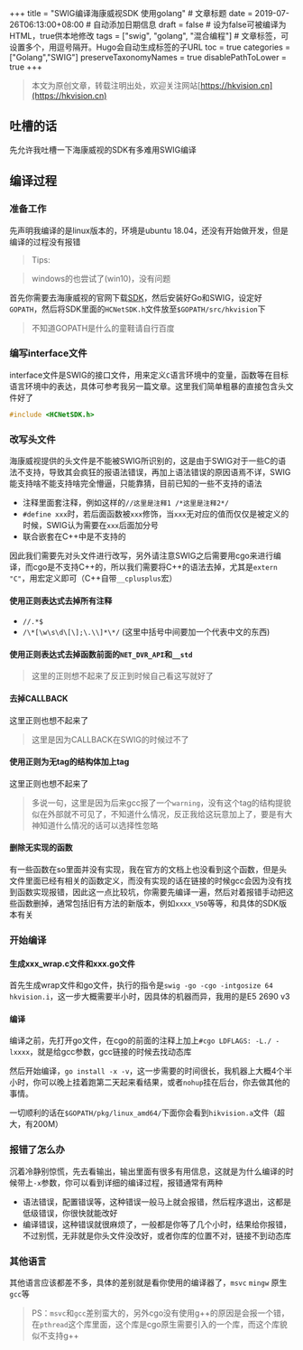 +++
title = "SWIG编译海康威视SDK 使用golang"  # 文章标题
date = 2019-07-26T06:13:00+08:00  # 自动添加日期信息
draft = false  # 设为false可被编译为HTML，true供本地修改
tags = ["swig", "golang", "混合编程"]  # 文章标签，可设置多个，用逗号隔开。Hugo会自动生成标签的子URL
toc = true
categories = ["Golang","SWIG"]
preserveTaxonomyNames = true
disablePathToLower = true
+++

> 本文为原创文章，转载注明出处，欢迎关注网站[https://hkvision.cn](https://hkvision.cn)

## 吐槽的话
先允许我吐槽一下海康威视的SDK有多难用SWIG编译

## 编译过程
### 准备工作
先声明我编译的是linux版本的，环境是ubuntu 18.04，还没有开始做开发，但是编译的过程没有报错

> Tips:

> windows的也尝试了(win10)，没有问题

首先你需要去海康威视的官网下载[SDK][SDK]，然后安装好Go和SWIG，设定好`GOPATH`，然后将SDK里面的`HCNetSDK.h`文件放至`$GOPATH/src/hkvision`下

>不知道GOPATH是什么的童鞋请自行百度

### 编写interface文件
interface文件是SWIG的接口文件，用来定义`C`语言环境中的变量，函数等在目标语言环境中的表达，具体可参考我另一篇文章。这里我们简单粗暴的直接包含头文件好了

``` C
#include <HCNetSDK.h>
```

### 改写头文件
海康威视提供的头文件是不能被SWIG所识别的，这是由于SWIG对于一些C的语法不支持，导致其会疯狂的报语法错误，再加上语法错误的原因语焉不详，SWIG能支持啥不能支持啥完全懵逼，只能靠猜，目前已知的一些不支持的语法

- 注释里面套注释，例如这样的`//这里是注释1 /*这里是注释2*/`
- `#define xxx`时，若后面函数被`xxx`修饰，当`xxx`无对应的值而仅仅是被定义的时候，SWIG认为需要在`xxx`后面加分号
- 联合嵌套在C++中是不支持的

因此我们需要先对头文件进行改写，另外请注意SWIG之后需要用cgo来进行编译，而cgo是不支持C++的，所以我们需要将C++的语法去掉，尤其是`extern "C"`，用宏定义即可（C++自带`__cplusplus`宏）

#### 使用正则表达式去掉所有注释
- `//.*$` 
- `/\*[\w\s\d\[\];\.\\]*\*/` (这里中括号中间要加一个代表中文的东西)

#### 使用正则表达式去掉函数前面的`NET_DVR_API`和`__std`

>这里的正则想不起来了反正到时候自己看这写就好了

#### 去掉CALLBACK
这里正则也想不起来了

>这里是因为CALLBACK在SWIG的时候过不了

#### 使用正则为无tag的结构体加上tag
这里正则也想不起来了

>多说一句，这里是因为后来gcc报了一个`warning`，没有这个tag的结构提貌似在外部就不可见了，不知道什么情况，反正我给这玩意加上了，要是有大神知道什么情况的话可以选择性忽略

#### 删除无实现的函数
有一些函数在so里面并没有实现，我在官方的文档上也没看到这个函数，但是头文件里面已经有相关的函数定义，而没有实现的话在链接的时候gcc会因为没有找到函数实现报错，因此这一点比较坑，你需要先编译一遍，然后对着报错手动把这些函数删掉，通常包括旧有方法的新版本，例如`xxxx_V50`等等，和具体的SDK版本有关

### 开始编译
#### 生成xxx_wrap.c文件和xxx.go文件
首先生成wrap文件和go文件，执行的指令是`swig -go -cgo -intgosize 64 hkvision.i`，这一步大概需要半小时，因具体的机器而异，我用的是E5 2690 v3

#### 编译
编译之前，先打开go文件，在cgo的前面的注释上加上`#cgo LDFLAGS: -L./ -lxxxx`，就是给gcc参数，gcc链接的时候去找动态库

然后开始编译，`go install -x -v`，这一步需要的时间很长，我机器上大概4个半小时，你可以晚上挂着跑第二天起来看结果，或者`nohup`挂在后台，你去做其他的事情。

一切顺利的话在`$GOPATH/pkg/linux_amd64/`下面你会看到`hikvision.a`文件（超大，有200M）

### 报错了怎么办
沉着冷静别惊慌，先去看输出，输出里面有很多有用信息，这就是为什么编译的时候带上`-x`参数，你可以看到详细的编译过程，报错通常有两种

- 语法错误，配置错误等，这种错误一般马上就会报错，然后程序退出，这都是低级错误，你很快就能改好
- 编译错误，这种错误就很麻烦了，一般都是你等了几个小时，结果给你报错，不过别慌，无非就是你头文件没改好，或者你库的位置不对，链接不到动态库

### 其他语言
其他语言应该都差不多，具体的差别就是看你使用的编译器了，`msvc` `mingw` 原生`gcc`等

>PS：`msvc`和`gcc`差别蛮大的，另外cgo没有使用g++的原因是会报一个错，在`pthread`这个库里面，这个库是cgo原生需要引入的一个库，而这个库貌似不支持g++

[SDK]: https://www.hikvision.com/cn/download_61.html